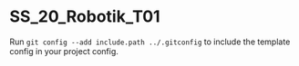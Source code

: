 # SS_20_Robotik_T01

Run `git config --add include.path ../.gitconfig` to include the template config in your project config.
